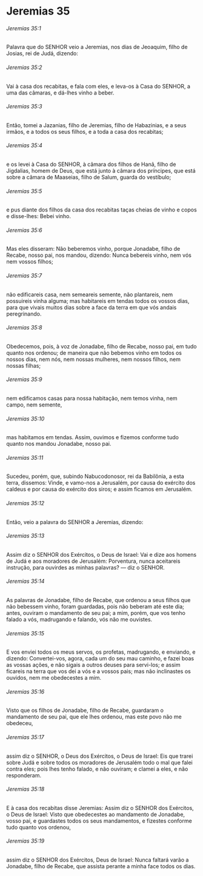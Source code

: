 # Jeremias 35

###### Jeremias 35:1

Palavra que do SENHOR veio a Jeremias, nos dias de Jeoaquim, filho de Josias, rei de Judá, dizendo:

###### Jeremias 35:2

Vai à casa dos recabitas, e fala com eles, e leva-os à Casa do SENHOR, a uma das câmaras, e dá-lhes vinho a beber.

###### Jeremias 35:3

Então, tomei a Jazanias, filho de Jeremias, filho de Habazinias, e a seus irmãos, e a todos os seus filhos, e a toda a casa dos recabitas;

###### Jeremias 35:4

e os levei à Casa do SENHOR, à câmara dos filhos de Hanã, filho de Jigdalias, homem de Deus, que está junto à câmara dos príncipes, que está sobre a câmara de Maaseias, filho de Salum, guarda do vestíbulo;

###### Jeremias 35:5

e pus diante dos filhos da casa dos recabitas taças cheias de vinho e copos e disse-lhes: Bebei vinho.

###### Jeremias 35:6

Mas eles disseram: Não beberemos vinho, porque Jonadabe, filho de Recabe, nosso pai, nos mandou, dizendo: Nunca bebereis vinho, nem vós nem vossos filhos;

###### Jeremias 35:7

não edificareis casa, nem semeareis semente, não plantareis, nem possuireis vinha alguma; mas habitareis em tendas todos os vossos dias, para que vivais muitos dias sobre a face da terra em que vós andais peregrinando.

###### Jeremias 35:8

Obedecemos, pois, à voz de Jonadabe, filho de Recabe, nosso pai, em tudo quanto nos ordenou; de maneira que não bebemos vinho em todos os nossos dias, nem nós, nem nossas mulheres, nem nossos filhos, nem nossas filhas;

###### Jeremias 35:9

nem edificamos casas para nossa habitação, nem temos vinha, nem campo, nem semente,

###### Jeremias 35:10

mas habitamos em tendas. Assim, ouvimos e fizemos conforme tudo quanto nos mandou Jonadabe, nosso pai.

###### Jeremias 35:11

Sucedeu, porém, que, subindo Nabucodonosor, rei da Babilônia, a esta terra, dissemos: Vinde, e vamo-nos a Jerusalém, por causa do exército dos caldeus e por causa do exército dos siros; e assim ficamos em Jerusalém.

###### Jeremias 35:12

Então, veio a palavra do SENHOR a Jeremias, dizendo:

###### Jeremias 35:13

Assim diz o SENHOR dos Exércitos, o Deus de Israel: Vai e dize aos homens de Judá e aos moradores de Jerusalém: Porventura, nunca aceitareis instrução, para ouvirdes as minhas palavras? — diz o SENHOR.

###### Jeremias 35:14

As palavras de Jonadabe, filho de Recabe, que ordenou a seus filhos que não bebessem vinho, foram guardadas, pois não beberam até este dia; antes, ouviram o mandamento de seu pai; a mim, porém, que vos tenho falado a vós, madrugando e falando, vós não me ouvistes.

###### Jeremias 35:15

E vos enviei todos os meus servos, os profetas, madrugando, e enviando, e dizendo: Convertei-vos, agora, cada um do seu mau caminho, e fazei boas as vossas ações, e não sigais a outros deuses para servi-los; e assim ficareis na terra que vos dei a vós e a vossos pais; mas não inclinastes os ouvidos, nem me obedecestes a mim.

###### Jeremias 35:16

Visto que os filhos de Jonadabe, filho de Recabe, guardaram o mandamento de seu pai, que ele lhes ordenou, mas este povo não me obedeceu,

###### Jeremias 35:17

assim diz o SENHOR, o Deus dos Exércitos, o Deus de Israel: Eis que trarei sobre Judá e sobre todos os moradores de Jerusalém todo o mal que falei contra eles; pois lhes tenho falado, e não ouviram; e clamei a eles, e não responderam.

###### Jeremias 35:18

E à casa dos recabitas disse Jeremias: Assim diz o SENHOR dos Exércitos, o Deus de Israel: Visto que obedecestes ao mandamento de Jonadabe, vosso pai, e guardastes todos os seus mandamentos, e fizestes conforme tudo quanto vos ordenou,

###### Jeremias 35:19

assim diz o SENHOR dos Exércitos, Deus de Israel: Nunca faltará varão a Jonadabe, filho de Recabe, que assista perante a minha face todos os dias.

